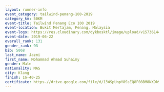 ```yaml
--- 
layout: runner-info 
event_category: tailwind-penang-100-2019 
category_km: 50KM 
event-title: Tailwind Penang Eco 100 2019 
event-location: Bukit Mertajam, Penang, Malaysia 
event-logo: https://res.cloudinary.com/dykbosktl/image/upload/v1573614442/Logo/Logo_gqlzi3.jpg 
event-date: 2019-06-22 
overall_rank: 131
gender_rank: 93
bib: 5068
last_name: Jazmi
first_name: Mohammad Ahmad Suhaimy
gender: Male
nationality: MAS
city: Klang
finish: 16-40-25
certificate: https-//drive.google.com/file/d/13WSpUnpY8SsEQ8F08BM8NX9k9gnHorT/view?usp=sharing
--- 
```


